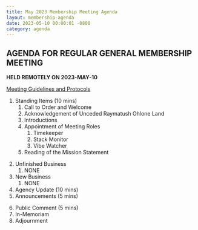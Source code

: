 ```yaml
---
title: May 2023 Membership Meeting Agenda
layout: membership-agenda
date: 2023-05-10 00:00:01 -0800
category: agenda
---
```


## AGENDA FOR REGULAR GENERAL MEMBERSHIP MEETING

**HELD REMOTELY ON 2023-MAY-10**

[Meeting Guidelines and Protocols](/meetings)  

1. Standing Items (10 mins) 
   1. Call to Order and Welcome 
   2. Acknowledgement of Unceded Raymatush Ohlone Land 
   3. Introductions  
   4. Appointment of Meeting Roles 
      1. Timekeeper 
      2. Stack Monitor 
      3. Vibe Watcher 
   5. Reading of the Mission Statement 
<!-- 7. Reading and Approval of Minutes  -->
2. Unfinished Business 
   1. NONE
3. New Business 
   1.  NONE
4.  Agency Update (10 mins) 
5.  Announcements (5 mins) 
<!-- 12. Program (20 mins)  -->
6.  Public Comment (5 mins) 
7.  In-Memoriam  
8.  Adjournment 